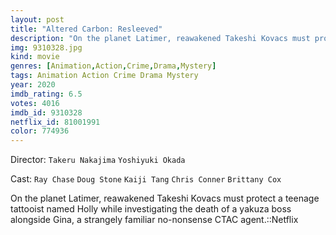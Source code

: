 ```yaml
---
layout: post
title: "Altered Carbon: Resleeved"
description: "On the planet Latimer, reawakened Takeshi Kovacs must protect a teenage tattooist named Holly while investigating the death of a yakuza boss alongside Gina, a strangely familiar no-nonsense CTAC agent.::Netflix.."
img: 9310328.jpg
kind: movie
genres: [Animation,Action,Crime,Drama,Mystery]
tags: Animation Action Crime Drama Mystery 
year: 2020
imdb_rating: 6.5
votes: 4016
imdb_id: 9310328
netflix_id: 81001991
color: 774936
---
```

Director: `Takeru Nakajima` `Yoshiyuki Okada`  

Cast: `Ray Chase` `Doug Stone` `Kaiji Tang` `Chris Conner` `Brittany Cox` 

On the planet Latimer, reawakened Takeshi Kovacs must protect a teenage tattooist named Holly while investigating the death of a yakuza boss alongside Gina, a strangely familiar no-nonsense CTAC agent.::Netflix